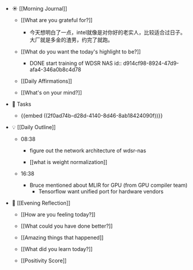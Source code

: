 - ☀️ [[Morning Journal]]  
	 - [[What are you grateful for?]]
		 - 今天想明白了一点，intel就像是对你好的老实人，比较适合过日子。大厂就是多金的渣男，约完了就跑。

	 - [[What do you want the today's highlight to be?]]
		 - DONE start training of WDSR NAS
id:: d914cf98-8924-47d9-afa4-346a0b8c4d78

	 - [[Daily Affirmations]]

	 - [[What's on your mind?]]

- 📌 Tasks
	 - {{embed  ((2f0ad74b-d28d-4140-8d46-8ab18424090f))}}

- 💡 [[Daily Outline]]
	 - 08:38
		 - figure out the network architecture of wdsr-nas

		 - [[what is weight normalization]]

	 - 16:38
		 - Bruce mentioned about MLIR for GPU (from GPU compiler team)
			 - Tensorflow want unified port for hardware vendors

- 🌙 [[Evening Reflection]] 
	 - [[How are you feeling today?]] 

	 - [[What could you have done better?]]

	 - [[Amazing things that happened]]

	 - [[What did you learn today?]]

	 - [[Positivity Score]]
